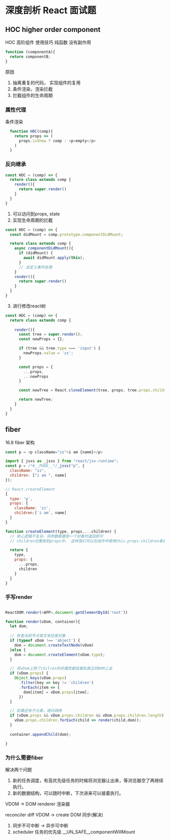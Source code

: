 # 深度剖析  React 面试题

## HOC  higher order component

HOC 高阶组件 使用技巧 纯函数 没有副作用

```js
function (componentA){
  return componentB;
}
```

原因

1. 抽离重复的代码， 实现组件的复用
2. 条件渲染，渲染拦截
3. 拦截组件的生命周期

### 属性代理

条件渲染

```js
  function HOC(comp){
    return props => (
      props.isShow ? comp : <p>empty</p>
    )
  }

```


### 反向继承

```js
const HOC = (comp) => {
  return class extends comp {
    render(){
      return super.render()
    }
  }
}

```

1. 可以访问到props, state
2. 实现生命周期的拦截

```js
const HOC = (comp) => {
  const didMount = comp.prototype.componentDidMount;

  return class extends comp {
    async componentDidMount(){
      if (didMount) {
        await didMount.apply(this);
      }
      // 自定义事件处理
    }
    render(){
      return super.render()
    }
  }
}
```

3. 进行修改react树

```js
const HOC = (comp) => {
  return class extends comp {
   
    render(){
      const tree = super.render();
      const newProps = {};

      if (tree && tree.type === 'input') {
        newProps.value = 'zz';
      }

      const props = {
        ...props,
        ...newProps
      }

      const newTree = React.cloneElement(tree, props, tree.props.children);

      return newTree;
    }
  }
}


```

## fiber

16.8 fiber 架构

```js
const p = <p className="zz">i am {name}</p> 

import { jsxs as _jsxs } from "react/jsx-runtime";
const p = /*#__PURE__*/_jsxs("p", {
  className: "zz",
  children: ["i am ", name]
});

// React.createElement
{
  type: 'p',
  props: {
    className: 'zz',
    children:['i am', name]
  }
}

```

```js
function createElement(type, props,...children) {
  // 核心逻辑不复杂，将参数都塞到一个对象时返回即可
  // children也要放到props中， 这样我们可以在组件中使用this.props.children拿到子元素

  return {
    type,
    props: {
      ...props,
      children
    }
  }
}

```

### 手写render 


```js

ReactDOM.render(<APP>,document.getElementById('root'))

```

```js
function render(vDom, container){
  let dom;
  
  // 检查当前节点是文本还是对象
  if (typeof vDom !== 'object') {
    dom = document.createTextNode(vDom)
  }else {
    dom = document.createElement(vDom.type);
  }

  // 将vDom上除了chilren外的属性都挂载到真正的DOM上去
  if (vDom.props) {
    Object.keys(vDom.props) 
      .filter(key => key != 'children')
      .forEach(item => {
        dom[item] = vDom.props[item];
      })
  }

  // 如果还有子元素，递归调用
  if (vDom.props && vDom.props.children && vDom.props.children.length) {
    vDom.props.children.forEach(child => render(child,dom));
  }
  
  container.appendChild(dom);

}
```

### 为什么需要fiber

解决两个问题

1. 新的任务调度，有高优先级任务的时候将浏览器让出来，等浏览器空了再继续执行。
2. 新的数据结构，可以随时中断，下次进来可以接着执行。


VDOM -> DOM  renderer 渲染器

reconciler diff VDOM -> create DOM 同步(解决)

1. 同步不可中断 -> 异步可中断
2. scheduler 任务的优先级 __UN_SAFE__componentWillMount




